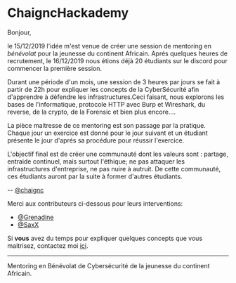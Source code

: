# ChaigncHackademy

Bonjour,

le 15/12/2019 l'idée m'est venue de créer une session de mentoring en *bénévolat* pour la jeunesse du continent Africain.
Aprés quelques heures de recrutement, le 16/12/2019 nous étions déjà 20 étudiants sur le discord pour commencer la première session.

Durant une période d'un mois, une session de 3 heures par jours se fait à partir de 22h pour expliquer les concepts de la CyberSécurité afin d'apprendre à défendre les infrastructures.Ceci faisant, nous explorons les bases de l'informatique, protocole HTTP avec Burp et Wireshark, du reverse, de la crypto, de la Forensic et bien plus encore....

La pièce maitresse de ce mentoring est son passage par la pratique. Chaque jour un exercice est donné pour le jour suivant et un étudiant présente le jour d'aprés sa procédure pour réussir l'exercice.

L'objectif final est de créer une communauté dont les valeurs sont : partage, entraide continuel, mais surtout l'éthique; ne pas attaquer les infrastructures d'entreprise, ne pas nuire à autruit. De cette communauté, ces étudiants auront par la suite à former d'autres étudiants.

-- [@chaignc][@chaignc]

Merci aux contributeurs ci-dessous pour leurs interventions:
* [@Grenadine][@Grenadine]
* [@SaxX][@SaxX]

Si **vous** avez du temps pour expliquer quelques concepts que vous maitrisez, contactez moi [ici][@chaignc].

---
Mentoring en Bénévolat de Cybersécurité de la jeunesse du continent Africain.

[@chaignc]:https://twitter.com/chaignc
[hexpresso]:https://hexpresso.github.io
[@Grenadine]:https://twitter.com/Greynardine
[@SaxX]:https://twitter.com/_saxx_
